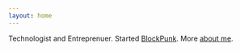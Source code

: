 ```yaml
---
layout: home
---
```

Technologist and Entreprenuer. Started [BlockPunk](www.blockpunk.net). More [about me](/about/).